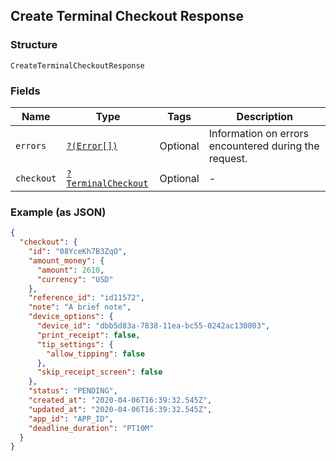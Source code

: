 ## Create Terminal Checkout Response

### Structure

`CreateTerminalCheckoutResponse`

### Fields

| Name | Type | Tags | Description |
|  --- | --- | --- | --- |
| `errors` | [`?(Error[])`](/doc/models/error.md) | Optional | Information on errors encountered during the request. |
| `checkout` | [`?TerminalCheckout`](/doc/models/terminal-checkout.md) | Optional | -  |

### Example (as JSON)

```json
{
  "checkout": {
    "id": "08YceKh7B3ZqO",
    "amount_money": {
      "amount": 2610,
      "currency": "USD"
    },
    "reference_id": "id11572",
    "note": "A brief note",
    "device_options": {
      "device_id": "dbb5d83a-7838-11ea-bc55-0242ac130003",
      "print_receipt": false,
      "tip_settings": {
        "allow_tipping": false
      },
      "skip_receipt_screen": false
    },
    "status": "PENDING",
    "created_at": "2020-04-06T16:39:32.545Z",
    "updated_at": "2020-04-06T16:39:32.545Z",
    "app_id": "APP_ID",
    "deadline_duration": "PT10M"
  }
}
```

